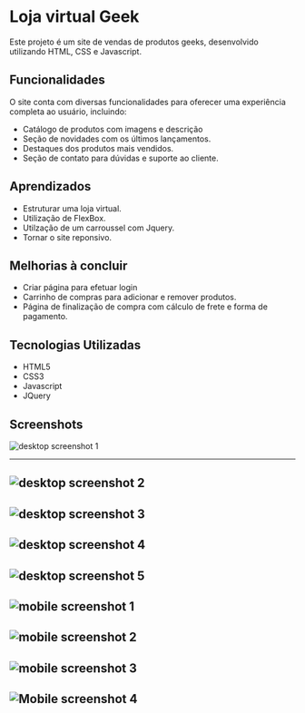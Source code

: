﻿# Loja virtual Geek

Este projeto é um site de vendas de produtos geeks, desenvolvido utilizando HTML, CSS e Javascript.

## Funcionalidades
O site conta com diversas funcionalidades para oferecer uma experiência completa ao usuário, incluindo:

* Catálogo de produtos com imagens e descrição 
* Seção de novidades com os últimos lançamentos.
* Destaques dos produtos mais vendidos.
* Seção de contato para dúvidas e suporte ao cliente.

## Aprendizados

* Estruturar uma loja virtual.
* Utilização de FlexBox.
* Utilzação de um carroussel com Jquery.
* Tornar o site reponsivo.

## Melhorias à concluir

* Criar página para efetuar login
* Carrinho de compras para adicionar e remover produtos.
* Página de finalização de compra com cálculo de frete e forma de pagamento. 

## Tecnologias Utilizadas

- HTML5
- CSS3
- Javascript
- JQuery

## Screenshots


![desktop screenshot 1](https://user-images.githubusercontent.com/74840186/222814320-42103af1-1cd5-42c4-a77a-b5276e3097a2.png)

---
![desktop screenshot 2](https://imgbox.com/JzUwcV16)
---
![desktop screenshot 3](https://imgbox.com/wj4Vd8q2)
---
![desktop screenshot 4](https://imgbox.com/cSwfLwt9)
---
![desktop screenshot 5](https://imgbox.com/nlDmtapR)
---
![mobile screenshot 1](https://imgbox.com/7FC6Llqw)
---
![mobile screenshot 2](https://imgbox.com/dvlJEAWH)
---
![mobile screenshot 3](https://imgbox.com/empdphWd)
---
![Mobile screenshot 4](https://imgbox.com/DgTTnuI6)
---
